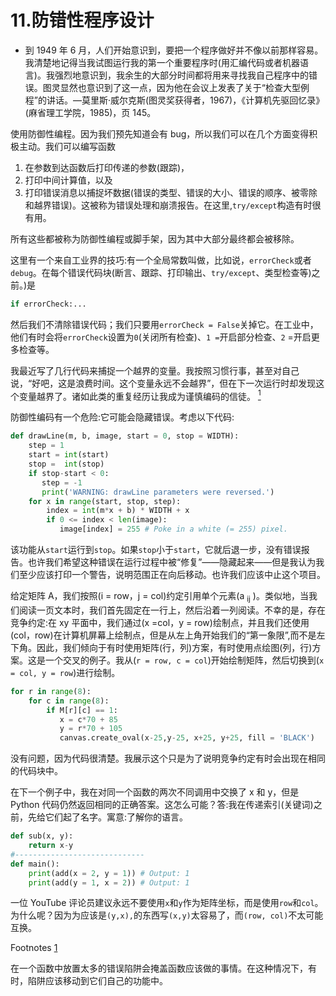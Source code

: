 # 11.防错性程序设计

*   到 1949 年 6 月，人们开始意识到，要把一个程序做好并不像以前那样容易。我清楚地记得当我试图运行我的第一个重要程序时(用汇编代码或者机器语言)。我强烈地意识到，我余生的大部分时间都将用来寻找我自己程序中的错误。图灵显然也意识到了这一点，因为他在会议上发表了关于“检查大型例程”的讲话。—莫里斯·威尔克斯(图灵奖获得者，1967)，《计算机先驱回忆录》(麻省理工学院，1985)，页 145。

使用防御性编程。因为我们预先知道会有 bug，所以我们可以在几个方面变得积极主动。我们可以编写函数

1.  在参数到达函数后打印传递的参数(跟踪)，
2.  打印中间计算值，以及
3.  打印错误消息以捕捉坏数据(错误的类型、错误的大小、错误的顺序、被零除和越界错误)。这被称为错误处理和崩溃报告。在这里,`try/except`构造有时很有用。

所有这些都被称为防御性编程或脚手架，因为其中大部分最终都会被移除。

这里有一个来自工业界的技巧:有一个全局常数叫做，比如说，`errorCheck`或者`debug`。在每个错误代码块(断言、跟踪、打印输出、`try/except`、类型检查等)之前。)是

```py
if errorCheck:...

```

然后我们不清除错误代码；我们只要用`errorCheck = False`关掉它。在工业中，他们有时会将`errorCheck`设置为`0`(关闭所有检查)、`1 =`开启部分检查、`2` =开启更多检查等。

我最近写了几行代码来捕捉一个越界的变量。我按照习惯行事，甚至对自己说，“好吧，这是浪费时间。这个变量永远不会越界”，但在下一次运行时却发现这个变量越界了。诸如此类的重复经历让我成为谨慎编码的信徒。 [<sup>1</sup>](#Fn1)

防御性编码有一个危险:它可能会隐藏错误。考虑以下代码:

```py
def drawLine(m, b, image, start = 0, stop = WIDTH):
    step = 1
    start = int(start)
    stop =  int(stop)
    if stop-start < 0:
       step = -1
       print('WARNING: drawLine parameters were reversed.')
    for x in range(start, stop, step):
        index = int(m*x + b) * WIDTH + x
        if 0 <= index < len(image):
           image[index] = 255 # Poke in a white (= 255) pixel.

```

该功能从`start`运行到`stop`。如果`stop`小于`start`，它就后退一步，没有错误报告。也许我们希望这种错误在运行过程中被“修复”——隐藏起来——但是我认为我们至少应该打印一个警告，说明范围正在向后移动。也许我们应该中止这个项目。

给定矩阵 A，我们按照(i = row，j = col)约定引用单个元素(a <sub>ij</sub> )。类似地，当我们阅读一页文本时，我们首先固定在一行上，然后沿着一列阅读。不幸的是，存在竞争约定:在 xy 平面中，我们通过(x =col，y = row)绘制点，并且我们还使用(col，row)在计算机屏幕上绘制点，但是从左上角开始我们的“第一象限”,而不是左下角。因此，我们倾向于有时使用矩阵(行，列)方案，有时使用点绘图(列，行)方案。这是一个交叉的例子。我从(`r = row, c = col`)开始绘制矩阵，然后切换到(`x = col, y = row`)进行绘制。

```py
for r in range(8):
    for c in range(8):
        if M[r][c] == 1:
           x = c*70 + 85    
           y = r*70 + 105
           canvas.create_oval(x-25,y-25, x+25, y+25, fill = 'BLACK')

```

没有问题，因为代码很清楚。我展示这个只是为了说明竞争约定有时会出现在相同的代码块中。

在下一个例子中，我在对同一个函数的两次不同调用中交换了 x 和 y，但是 Python 代码仍然返回相同的正确答案。这怎么可能？答:我在传递索引(关键词)之前，先给它们起了名字。寓意:了解你的语言。

```py
def sub(x, y):
    return x-y
#-----------------------------
def main():
    print(add(x = 2, y = 1)) # Output: 1
    print(add(y = 1, x = 2)) # Output: 1

```

一位 YouTube 评论员建议永远不要使用`x`和`y`作为矩阵坐标，而是使用`row`和`col`。为什么呢？因为为应该是`(y,x),`的东西写`(x,y)`太容易了，而`(row, col)`不太可能互换。

Footnotes [1](#Fn1_source)

在一个函数中放置太多的错误陷阱会掩盖函数应该做的事情。在这种情况下，有时，陷阱应该移动到它们自己的功能中。